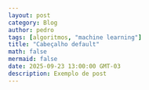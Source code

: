 ```yaml
---
layout: post
category: Blog
author: pedro
tags: [algoritmos, "machine learning"]
title: "Cabeçalho default"
math: false
mermaid: false
date: 2025-09-23 13:00:00 GMT-03
description: Exemplo de post
---
```


